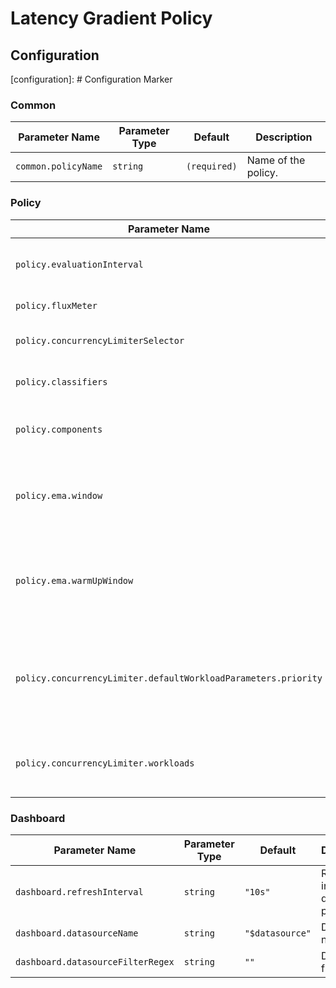 # Latency Gradient Policy

## Configuration

[configuration]: # Configuration Marker

### Common

| Parameter Name      | Parameter Type | Default      | Description         |
| ------------------- | -------------- | ------------ | ------------------- |
| `common.policyName` | `string`       | `(required)` | Name of the policy. |

### Policy

| Parameter Name                                                 | Parameter Type                         | Default      | Description                                                                |
| -------------------------------------------------------------- | -------------------------------------- | ------------ | -------------------------------------------------------------------------- |
| `policy.evaluationInterval`                                    | `string`                               | `"0.1s"`     | How often should policy be re-evaluated.                                   |
| `policy.fluxMeter`                                             | `aperture.v1.FluxMeter`                | `(required)` | Flux Meter selector.                                                       |
| `policy.concurrencyLimiterSelector`                            | `aperture.spec.v1.Selector`            | `(required)` | Concurrency Limiter selector.                                              |
| `policy.classifiers`                                           | `[]aperture.spec.v1.Classifier`        | `[]`         | List of classification rules.                                              |
| `policy.components`                                            | `[]aperture.spec.v1.Component`         | `[]`         | List of additional circuit components.                                     |
| `policy.ema.window`                                            | `string`                               | `"1500s"`    | How far back to look when calculating moving average                       |
| `policy.ema.warmUpWindow`                                      | `string`                               | `"10s"`      | How much time to give circuit before we start calculating averages         |
| `policy.concurrencyLimiter.defaultWorkloadParameters.priority` | `int`                                  | `20`         | Workload parameters to use in case none of the configured workloads match. |
| `policy.concurrencyLimiter.workloads`                          | `[]aperture.spec.v1.SchedulerWorkload` | `[]`         | A list of additional workloads for the scheduler                           |

### Dashboard

| Parameter Name                    | Parameter Type | Default         | Description                            |
| --------------------------------- | -------------- | --------------- | -------------------------------------- |
| `dashboard.refreshInterval`       | `string`       | `"10s"`         | Refresh interval for dashboard panels. |
| `dashboard.datasourceName`        | `string`       | `"$datasource"` | Datasource name.                       |
| `dashboard.datasourceFilterRegex` | `string`       | `""`            | Datasource filter regex.               |

